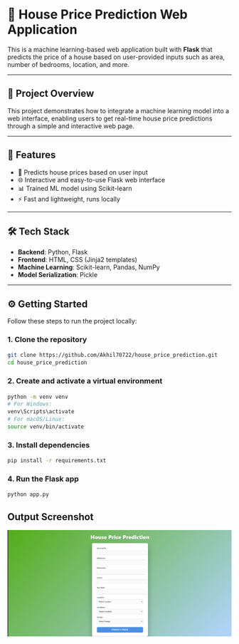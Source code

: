 # 🏡 House Price Prediction Web Application

This is a machine learning-based web application built with **Flask** that predicts the price of a house based on user-provided inputs such as area, number of bedrooms, location, and more.

---

## 📌 Project Overview

This project demonstrates how to integrate a machine learning model into a web interface, enabling users to get real-time house price predictions through a simple and interactive web page.

---

## 🚀 Features

- 🧠 Predicts house prices based on user input
- 🌐 Interactive and easy-to-use Flask web interface
- 📊 Trained ML model using Scikit-learn
- ⚡ Fast and lightweight, runs locally

---

## 🛠️ Tech Stack

- **Backend**: Python, Flask
- **Frontend**: HTML, CSS (Jinja2 templates)
- **Machine Learning**: Scikit-learn, Pandas, NumPy
- **Model Serialization**: Pickle

---

## ⚙️ Getting Started

Follow these steps to run the project locally:

### 1. Clone the repository
```bash
git clone https://github.com/Akhil70722/house_price_prediction.git
cd house_price_prediction
```

### 2. Create and activate a virtual environment
```bash
python -m venv venv
# For Windows:
venv\Scripts\activate
# For macOS/Linux:
source venv/bin/activate
```

### 3. Install dependencies
```bash
pip install -r requirements.txt
```

### 4. Run the Flask app
```bash
python app.py
```


## Output Screenshot

![House Price Prediction Output](https://github.com/Akhil70722/house_price_prediction/blob/34e97853052e9996d760c4ea10ff430aaaf661f6/screenshot.png)
